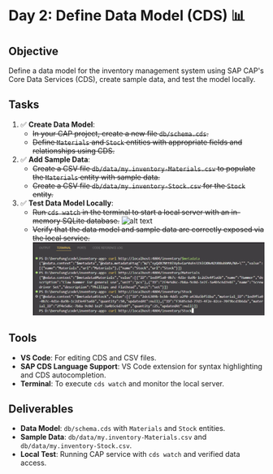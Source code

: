 # Day 2: Define Data Model (CDS) 📊

## Objective

Define a data model for the inventory management system using SAP CAP's Core Data Services (CDS), create sample data, and test the model locally.

## Tasks

1. ✅ **Create Data Model**:
   - ~~In your CAP project, create a new file `db/schema.cds`.~~
   - ~~Define `Materials` and `Stock` entities with appropriate fields and relationships using CDS.~~
2. ✅ **Add Sample Data**:
   - ~~Create a CSV file `db/data/my.inventory-Materials.csv` to populate the `Materials` entity with sample data.~~
   - ~~Create a CSV file `db/data/my.inventory-Stock.csv` for the `Stock` entity.~~
3. ✅ **Test Data Model Locally**:
   - ~~Run `cds watch` in the terminal to start a local server with an in-memory SQLite database.~~
     ![alt text](assets/day-001-step-3-cds-watch.png)
   - ~~Verify that the data model and sample data are correctly exposed via the local service.~~
     ![alt text](assets/day-002-step-3-verify-data-model-and-sample-data.png)

## Tools

- **VS Code**: For editing CDS and CSV files.
- **SAP CDS Language Support**: VS Code extension for syntax highlighting and CDS autocompletion.
- **Terminal**: To execute `cds watch` and monitor the local server.

## Deliverables

- **Data Model**: `db/schema.cds` with `Materials` and `Stock` entities.
- **Sample Data**: `db/data/my.inventory-Materials.csv` and `db/data/my.inventory-Stock.csv`.
- **Local Test**: Running CAP service with `cds watch` and verified data access.
